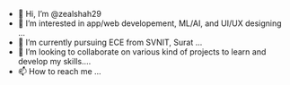 - 👋 Hi, I’m @zealshah29
- 👀 I’m interested in app/web developement, ML/AI, and UI/UX designing ...
- 🌱 I’m currently pursuing ECE from SVNIT, Surat ...
- 💞️ I’m looking to collaborate on various kind  of projects to learn and develop my skills....
- 📫 How to reach me   ...

<!---
zealshah29/zealshah29 is a ✨ special ✨ repository because its `README.md` (this file) appears on your GitHub profile.
You can click the Preview link to take a look at your changes.
--->
